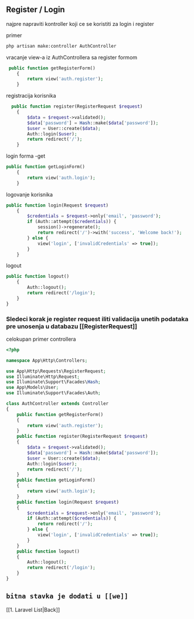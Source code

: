 ## Register  / Login
najpre napraviti kontroller koji ce se koristiti za login i register

primer

```bash
php artisan make:controller AuthController
```

vracanje view-a iz AuthControllera sa register formom
```php
 public function getRegisterForm()
    {
        return view('auth.register');
    }
```

registracija korisnika
```php
  public function register(RegisterRequest $request)
    {
        $data = $request->validated();
        $data['password'] = Hash::make($data['password']);
        $user = User::create($data);
        Auth::login($user);
        return redirect('/');
    }
```

login forma -get
```php
public function getLoginForm()
    {
        return view('auth.login');
    }
```

logovanje korisnika
```php
public function login(Request $request)
    {
        $credentials = $request->only('email', 'password');
        if (Auth::attempt($credentials)) {
	        session()->regenerate();
            return redirect('/')->with('success', 'Welcome back!');
        } else {
            view('login', ['invalidCredentials' => true]);
        }
    }
```

logout
```php
public function logout()
    {
        Auth::logout();
        return redirect('/login');
    }
}
```

### Sledeci korak je register request iliti validacija unetih podataka pre unosenja u databazu [[RegisterRequest]]



celokupan primer controllera
```php
<?php

namespace App\Http\Controllers;

use App\Http\Requests\RegisterRequest;
use Illuminate\Http\Request;
use Illuminate\Support\Facades\Hash;
use App\Models\User;
use Illuminate\Support\Facades\Auth;

class AuthController extends Controller
{
    public function getRegisterForm()
    {
        return view('auth.register');
    }
    public function register(RegisterRequest $request)
    {
        $data = $request->validated();
        $data['password'] = Hash::make($data['password']);
        $user = User::create($data);
        Auth::login($user);
        return redirect('/');
    }
    public function getLoginForm()
    {
        return view('auth.login');
    }
    public function login(Request $request)
    {
        $credentials = $request->only('email', 'password');
        if (Auth::attempt($credentials)) {
            return redirect('/');
        } else {
            view('login', ['invalidCredentials' => true]);
        }
    }
    public function logout()
    {
        Auth::logout();
        return redirect('/login');
    }
}
```

## `bitna stavka je dodati u [[we]]`


[[1. Laravel List|Back]]
